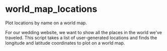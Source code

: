 # world_map_locations
Plot locations by name on a world map.

For our wedding website, we want to show all the places in the world we've traveled. This script takes a list of user-generated locations and finds the longitude and latitude coordinates to plot on a world map.
